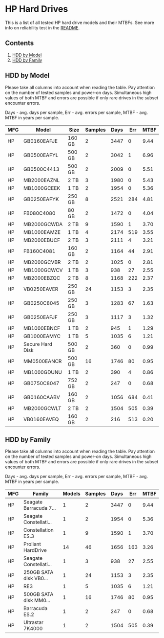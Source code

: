HP Hard Drives
==============

This is a list of all tested HP hard drive models and their MTBFs. See more
info on reliability test in the [README](https://github.com/linuxhw/SMART).

Contents
--------

1. [ HDD by Model  ](#hdd-by-model)
2. [ HDD by Family ](#hdd-by-family)

HDD by Model
------------

Please take all columns into account when reading the table. Pay attention on the
number of tested samples and power-on days. Simultaneous high values of both MTBF
and errors are possible if only rare drives in the subset encounter errors.

Days - avg. days per sample,
Err  - avg. errors per sample,
MTBF - avg. MTBF in years per sample.

| MFG       | Model              | Size   | Samples | Days  | Err   | MTBF |
|-----------|--------------------|--------|---------|-------|-------|------|
| HP        | GB0160EAFJE        | 160 GB | 2       | 3447  | 0     | 9.44   |
| HP        | GB0500EAFYL        | 500 GB | 2       | 3042  | 1     | 6.96   |
| HP        | GB0500C4413        | 500 GB | 2       | 2009  | 0     | 5.51   |
| HP        | MB2000EAZNL        | 2 TB   | 3       | 1980  | 0     | 5.43   |
| HP        | MB1000GCEEK        | 1 TB   | 2       | 1954  | 0     | 5.36   |
| HP        | GB0250EAFYK        | 250 GB | 8       | 2521  | 284   | 4.81   |
| HP        | FB080C4080         | 80 GB  | 2       | 1472  | 0     | 4.04   |
| HP        | MB2000GCWDA        | 2 TB   | 9       | 1590  | 1     | 3.70   |
| HP        | MB1000EAMZE        | 1 TB   | 4       | 2174  | 519   | 3.55   |
| HP        | MB2000EBUCF        | 2 TB   | 3       | 2111  | 4     | 3.21   |
| HP        | FB160C4081         | 160 GB | 2       | 1164  | 44    | 2.91   |
| HP        | MB2000GCVBR        | 2 TB   | 2       | 1025  | 0     | 2.81   |
| HP        | MB1000GCWCV        | 1 TB   | 3       | 938   | 27    | 2.55   |
| HP        | MB2000EBZQC        | 2 TB   | 8       | 1168  | 222   | 2.37   |
| HP        | VB0250EAVER        | 250 GB | 24      | 1153  | 3     | 2.35   |
| HP        | GB0250C8045        | 250 GB | 3       | 1283  | 67    | 1.63   |
| HP        | GB0250EAFJF        | 250 GB | 3       | 1117  | 3     | 1.32   |
| HP        | MB1000EBNCF        | 1 TB   | 2       | 945   | 1     | 1.29   |
| HP        | GB1000EAMYC        | 1 TB   | 5       | 1035  | 6     | 1.21   |
| HP        | Secure Hard Disk   | 500 GB | 2       | 360   | 0     | 0.99   |
| HP        | MM0500EANCR        | 500 GB | 16      | 1746  | 80    | 0.95   |
| HP        | MB1000GDUNU        | 1 TB   | 2       | 390   | 4     | 0.86   |
| HP        | GB0750C8047        | 752 GB | 2       | 247   | 0     | 0.68   |
| HP        | GB0160CAABV        | 160 GB | 2       | 1056  | 684   | 0.41   |
| HP        | MB2000GCWLT        | 2 TB   | 2       | 1504  | 505   | 0.39   |
| HP        | VB0160EAVEQ        | 160 GB | 2       | 216   | 513   | 0.20   |

HDD by Family
-------------

Please take all columns into account when reading the table. Pay attention on the
number of tested samples and power-on days. Simultaneous high values of both MTBF
and errors are possible if only rare drives in the subset encounter errors.

Days - avg. days per sample,
Err  - avg. errors per sample,
MTBF - avg. MTBF in years per sample.

| MFG       | Family                 | Models | Samples | Days  | Err   | MTBF |
|-----------|------------------------|--------|---------|-------|-------|------|
| HP        | Seagate Barracuda 7... | 1      | 2       | 3447  | 0     | 9.44   |
| HP        | Seagate Constellati... | 1      | 2       | 1954  | 0     | 5.36   |
| HP        | Constellation ES.3     | 1      | 9       | 1590  | 1     | 3.70   |
| HP        | Proliant HardDrive     | 14     | 46      | 1656  | 163   | 3.26   |
| HP        | Seagate Constellati... | 1      | 3       | 938   | 27    | 2.55   |
| HP        | 250GB SATA disk VB0... | 1      | 24      | 1153  | 3     | 2.35   |
| HP        | RE3                    | 1      | 5       | 1035  | 6     | 1.21   |
| HP        | 500GB SATA disk MM0... | 1      | 16      | 1746  | 80    | 0.95   |
| HP        | Barracuda ES.2         | 1      | 2       | 247   | 0     | 0.68   |
| HP        | Ultrastar 7K4000       | 1      | 2       | 1504  | 505   | 0.39   |
